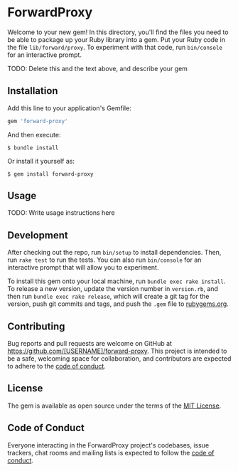 # ForwardProxy

Welcome to your new gem! In this directory, you'll find the files you need to be able to package up your Ruby library into a gem. Put your Ruby code in the file `lib/forward/proxy`. To experiment with that code, run `bin/console` for an interactive prompt.

TODO: Delete this and the text above, and describe your gem

## Installation

Add this line to your application's Gemfile:

```ruby
gem 'forward-proxy'
```

And then execute:

    $ bundle install

Or install it yourself as:

    $ gem install forward-proxy

## Usage

TODO: Write usage instructions here

## Development

After checking out the repo, run `bin/setup` to install dependencies. Then, run `rake test` to run the tests. You can also run `bin/console` for an interactive prompt that will allow you to experiment.

To install this gem onto your local machine, run `bundle exec rake install`. To release a new version, update the version number in `version.rb`, and then run `bundle exec rake release`, which will create a git tag for the version, push git commits and tags, and push the `.gem` file to [rubygems.org](https://rubygems.org).

## Contributing

Bug reports and pull requests are welcome on GitHub at https://github.com/[USERNAME]/forward-proxy. This project is intended to be a safe, welcoming space for collaboration, and contributors are expected to adhere to the [code of conduct](https://github.com/[USERNAME]/forward-proxy/blob/master/CODE_OF_CONDUCT.md).


## License

The gem is available as open source under the terms of the [MIT License](https://opensource.org/licenses/MIT).

## Code of Conduct

Everyone interacting in the ForwardProxy project's codebases, issue trackers, chat rooms and mailing lists is expected to follow the [code of conduct](https://github.com/[USERNAME]/forward-proxy/blob/master/CODE_OF_CONDUCT.md).
